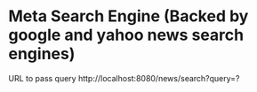 # Meta Search Engine (Backed by google and yahoo news search engines)


URL to pass query
http://localhost:8080/news/search?query=?



